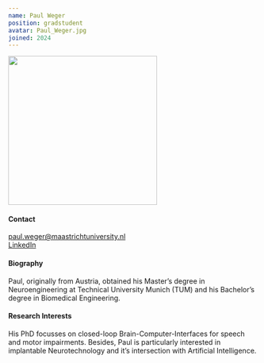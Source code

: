 ```yaml
---
name: Paul Weger
position: gradstudent
avatar: Paul_Weger.jpg
joined: 2024
---
```


<img width="300" src="{{site.baseurl}}/images/people/{{page.avatar}}" data-action="zoom">

#### Contact
<i class="fa fa-envelope-o"></i> paul.weger@maastrichtuniversity.nl <br>
<a href="https://www.linkedin.com/in/paul-weger-3b2076239/"> <i class="fa fa-linkedin"></i> LinkedIn </a><br>

#### Biography
Paul, originally from Austria, obtained his Master’s degree in Neuroengineering at Technical University Munich (TUM) and his Bachelor’s degree in Biomedical Engineering.


#### Research Interests
His PhD focusses on closed-loop Brain-Computer-Interfaces for speech and motor impairments. Besides, Paul is particularly interested in implantable Neurotechnology and it’s intersection with Artificial Intelligence.